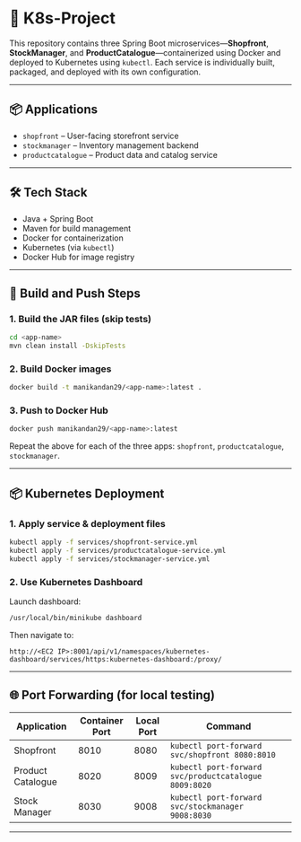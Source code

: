 # 🧱 K8s-Project

This repository contains three Spring Boot microservices—**Shopfront**, **StockManager**, and **ProductCatalogue**—containerized using Docker and deployed to Kubernetes using `kubectl`. Each service is individually built, packaged, and deployed with its own configuration.

---

## 📦 Applications

- `shopfront` – User-facing storefront service
- `stockmanager` – Inventory management backend
- `productcatalogue` – Product data and catalog service

---

## 🛠️ Tech Stack

- Java + Spring Boot  
- Maven for build management  
- Docker for containerization  
- Kubernetes (via `kubectl`)  
- Docker Hub for image registry  

---

## 🚀 Build and Push Steps

### 1. Build the JAR files (skip tests)

```bash
cd <app-name>
mvn clean install -DskipTests
```

### 2. Build Docker images

```bash
docker build -t manikandan29/<app-name>:latest .
```

### 3. Push to Docker Hub

```bash
docker push manikandan29/<app-name>:latest
```

Repeat the above for each of the three apps: `shopfront`, `productcatalogue`, `stockmanager`.

---

## 📦 Kubernetes Deployment

### 1. Apply service & deployment files

```bash
kubectl apply -f services/shopfront-service.yml
kubectl apply -f services/productcatalogue-service.yml
kubectl apply -f services/stockmanager-service.yml
```

### 2. Use Kubernetes Dashboard

Launch dashboard:

```bash
/usr/local/bin/minikube dashboard
```

Then navigate to:

```
http://<EC2 IP>:8001/api/v1/namespaces/kubernetes-dashboard/services/https:kubernetes-dashboard:/proxy/
```

---

## 🌐 Port Forwarding (for local testing)

| Application        | Container Port | Local Port | Command                            |
|--------------------|----------------|------------|-------------------------------------|
| Shopfront          | 8010           | 8080       | `kubectl port-forward svc/shopfront 8080:8010` |
| Product Catalogue  | 8020           | 8009       | `kubectl port-forward svc/productcatalogue 8009:8020` |
| Stock Manager      | 8030           | 9008       | `kubectl port-forward svc/stockmanager 9008:8030` |

---


```


